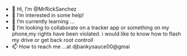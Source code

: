 - 👋 Hi, I’m @MrRickSanchez
- 👀 I’m interested in some help!
- 🌱 I’m currently learning ...
- 💞️ I’m looking to collaborate on a tracker app or something on my phone,my rights have been violated. i would like to know how to flash my drive or get back root controll
- 📫 How to reach me ...at djbankysauce00@gmai

<!---
MrRickSanchez/MrRickSanchez is a ✨ special ✨ repository because its `README.md` (this file) appears on your GitHub profile.
You can click the Preview link to take a look at your changes.
--->
